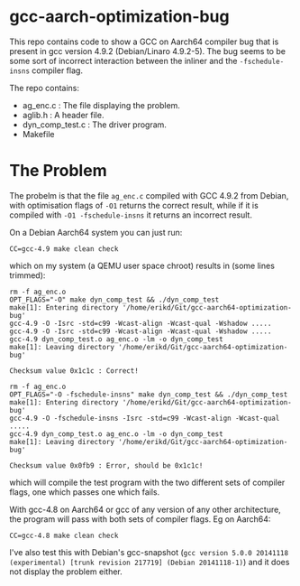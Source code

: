 # gcc-aarch-optimization-bug

This repo contains code to show a GCC on Aarch64 compiler bug that is present
in gcc version 4.9.2 (Debian/Linaro 4.9.2-5). The bug seems to be some sort
of incorrect interaction between the inliner and the `-fschedule-insns` compiler
flag.

The repo contains:

* ag_enc.c : The file displaying the problem.
* aglib.h : A header file.
* dyn_comp_test.c : The driver program.
* Makefile

# The Problem

The probelm is that the file `ag_enc.c` compiled with GCC 4.9.2 from Debian,
with optimisation flags of `-O1` returns the correct result, while if it is
compiled with `-O1 -fschedule-insns` it returns an incorrect result.

On a Debian Aarch64 system you can just run:

    CC=gcc-4.9 make clean check

which on my system (a QEMU user space chroot) results in (some lines trimmed):

    rm -f ag_enc.o
    OPT_FLAGS="-O" make dyn_comp_test && ./dyn_comp_test
    make[1]: Entering directory '/home/erikd/Git/gcc-aarch64-optimization-bug'
    gcc-4.9 -O -Isrc -std=c99 -Wcast-align -Wcast-qual -Wshadow .....
    gcc-4.9 -O -Isrc -std=c99 -Wcast-align -Wcast-qual -Wshadow .....
    gcc-4.9 dyn_comp_test.o ag_enc.o -lm -o dyn_comp_test
    make[1]: Leaving directory '/home/erikd/Git/gcc-aarch64-optimization-bug'

    Checksum value 0x1c1c : Correct!

    rm -f ag_enc.o
    OPT_FLAGS="-O -fschedule-insns" make dyn_comp_test && ./dyn_comp_test
    make[1]: Entering directory '/home/erikd/Git/gcc-aarch64-optimization-bug'
    gcc-4.9 -O -fschedule-insns -Isrc -std=c99 -Wcast-align -Wcast-qual .....
    gcc-4.9 dyn_comp_test.o ag_enc.o -lm -o dyn_comp_test
    make[1]: Leaving directory '/home/erikd/Git/gcc-aarch64-optimization-bug'

    Checksum value 0x0fb9 : Error, should be 0x1c1c!

which will compile the test program with the two different sets of compiler
flags, one which passes one which fails.

With gcc-4.8 on Aarch64 or gcc of any version of any other architecture, the
program will pass with both sets of compiler flags. Eg on Aarch64:

    CC=gcc-4.8 make clean check

I've also test this with Debian's gcc-snapshot (`gcc version 5.0.0 20141118
(experimental) [trunk revision 217719] (Debian 20141118-1)`) and it does not
display the problem either.
